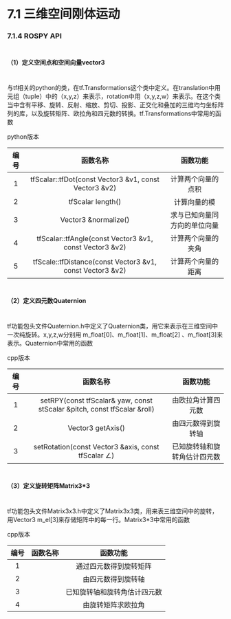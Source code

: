 # 7.1 三维空间刚体运动

### 7.1.4 ROSPY API

$$\quad$$**（1）定义空间点和空间向量vector3**

$$\quad$$	与tf相关的python的类，在tf.Transformations这个类中定义。在translation中用元组（tuple）中的（x,y,z）来表示，rotation中用（x,y,z,w）来表示。在这个类当中含有平移、旋转、反射、缩放、剪切、投影、正交化和叠加的三维均匀坐标阵列的库，以及旋转矩阵、欧拉角和四元数的转换。tf.Transformations中常用的函数

python版本

| 编号 | 函数名称 | 函数功能 |
| :---: | :---: | :---: |
| 1 | tfScalar::tfDot\(const Vector3 &v1, const Vector3 &v2\) | 计算两个向量的点积 |
| 2 | tfScalar length\(\) | 计算向量的模 |
| 3 | Vector3 &normalize\(\) | 求与已知向量同方向的单位向量 |
| 4 | tfScalar::tfAngle\(const Vector3 &v1, const Vector3 &v2\) | 计算两个向量的夹角 |
| 5 | tfScale::tfDistance\(const Vector3 &v1, const Vector3 &v2\) | 计算两个向量的距离 |

$$\quad$$**（2）定义四元数Quaternion**

$$\quad$$tf功能包头文件Quaternion.h中定义了Quaternion类，用它来表示在三维空间中一次纯旋转。x,y,z,w分别用 m\_float\[0\]、m\_float\[1\]、m\_float\[2\] 、m\_float\[3\]来表示。Quaternion中常用的函数

cpp版本

| 编号 | 函数名称 | 函数功能 |
| :---: | :---: | :---: |
| 1 | setRPY\(const tfScalar& yaw, const stScalar &pitch, const tfScalar &roll\) | 由欧拉角计算四元数 |
| 2 | Vector3 getAxis\(\) | 由四元数得到旋转轴 |
| 3 | setRotation\(const Vector3 &axis, const tfScalar ∠\) | 已知旋转轴和旋转角估计四元数 |

$$\quad$$**（3）定义旋转矩阵Matrix3\*3**

$$\quad$$tf功能包头文件Matrix3x3.h中定义了Matrix3x3类，用来表三维空间中的旋转，用Vector3 m\_el\[3\]来存储矩阵中的每一行。Matrix3\*3中常用的函数

cpp版本

| 编号 | 函数名称 | 函数功能 |
| :---: | :---: | :---: |
| 1 |  | 通过四元数得到旋转矩阵 |
| 2 |  | 由四元数得到旋转轴 |
| 3 |  | 已知旋转轴和旋转角估计四元数 |
| 4 |  | 由旋转矩阵求欧拉角 |




